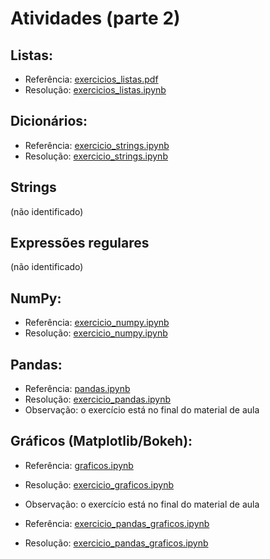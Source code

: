 # Atividades (parte 2)

## Listas:
- Referência: [exercicios_listas.pdf](https://github.com/joaopauloam/metodos_computacionais/blob/6246fbeb154dc834da4da653f8902693af729a8e//exercicios_listas.pdf)
- Resolução: [exercicios_listas.ipynb](exercicios_listas.ipynb)

## Dicionários:
- Referência: [exercicio_strings.ipynb](https://github.com/joaopauloam/metodos_computacionais/blob/6246fbeb154dc834da4da653f8902693af729a8e//exercicio_strings.ipynb)
- Resolução: [exercicio_strings.ipynb](exercicio_strings.ipynb)

## Strings
 (não identificado)
 
## Expressões regulares
 (não identificado)
 
## NumPy:
- Referência: [exercicio_numpy.ipynb](https://github.com/joaopauloam/metodos_computacionais/blob/6246fbeb154dc834da4da653f8902693af729a8e//exercicio_numpy.ipynb)
- Resolução: [exercicio_numpy.ipynb](exercicio_numpy.ipynb)

## Pandas:
- Referência: [pandas.ipynb](https://github.com/joaopauloam/metodos_computacionais/blob/6246fbeb154dc834da4da653f8902693af729a8e//pandas.ipynb)
- Resolução: [exercicio_pandas.ipynb](exercicio_pandas.ipynb)
- Observação: o exercício está no final do material de aula

## Gráficos (Matplotlib/Bokeh):
- Referência: [graficos.ipynb](https://github.com/joaopauloam/metodos_computacionais/blob/6246fbeb154dc834da4da653f8902693af729a8e//graficos.ipynb)
- Resolução: [exercicio_graficos.ipynb](exercicio_graficos.ipynb)
- Observação: o exercício está no final do material de aula

- Referência: [exercicio_pandas_graficos.ipynb](https://github.com/joaopauloam/metodos_computacionais/blob/6246fbeb154dc834da4da653f8902693af729a8e//exercicio_pandas_graficos.ipynb)
- Resolução: [exercicio_pandas_graficos.ipynb](exercicio_pandas_graficos.ipynb)



